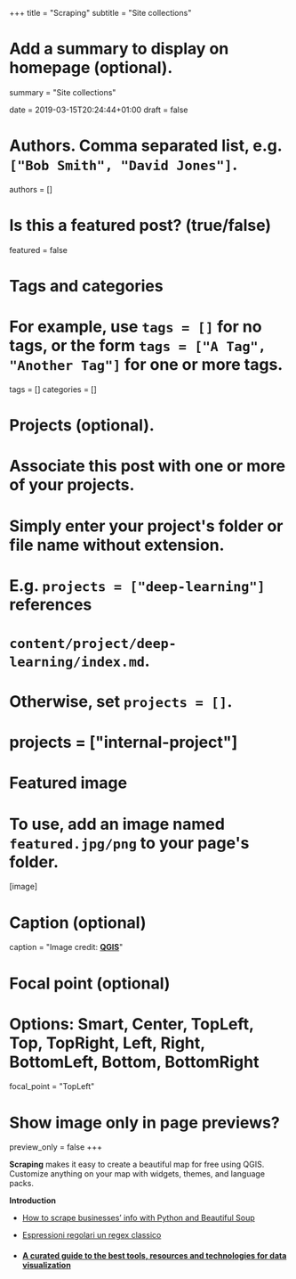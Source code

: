 +++
title = "Scraping"
subtitle = "Site collections"

# Add a summary to display on homepage (optional).
summary = "Site collections"

date = 2019-03-15T20:24:44+01:00
draft = false

# Authors. Comma separated list, e.g. `["Bob Smith", "David Jones"]`.
authors = []

# Is this a featured post? (true/false)
featured = false

# Tags and categories
# For example, use `tags = []` for no tags, or the form `tags = ["A Tag", "Another Tag"]` for one or more tags.
tags = []
categories = []

# Projects (optional).
#   Associate this post with one or more of your projects.
#   Simply enter your project's folder or file name without extension.
#   E.g. `projects = ["deep-learning"]` references
#   `content/project/deep-learning/index.md`.
#   Otherwise, set `projects = []`.
# projects = ["internal-project"]

# Featured image
# To use, add an image named `featured.jpg/png` to your page's folder.
[image]
  # Caption (optional)
  caption = "Image credit: [**QGIS**](https://www.mytechlogy.com/IT-blogs/21401/the-significance-of-web-scraping-to-big-data/#.XI_CTRNKiql)"

  # Focal point (optional)
  # Options: Smart, Center, TopLeft, Top, TopRight, Left, Right, BottomLeft, Bottom, BottomRight
  focal_point = "TopLeft"

  # Show image only in page previews?
  preview_only = false
+++

**Scraping** makes it easy to create a beautiful map for free using QGIS. Customize anything on your map with widgets, themes, and language packs.


**Introduction**

- [How to scrape businesses’ info with Python and Beautiful Soup](https://medium.com/employbl/scrape-the-web-for-amsterdam-coffeeshops-with-python-and-beautiful-soup-19ed25394234)
- [Espressioni regolari un regex classico](https://pigrecoinfinito.wordpress.com/2019/02/06/espressioni-regolari-un-regex-classico/)

- #### [A curated guide to the best tools, resources and technologies for data visualization](https://dataviz.tools/category/data-scraping/)
